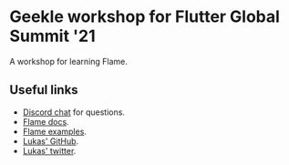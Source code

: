 # Geekle workshop for Flutter Global Summit '21

A workshop for learning Flame.

## Useful links

- [Discord chat](https://discord.com/invite/pxrBmy4) for questions.
- [Flame docs](https://flame-engine.org/docs).
- [Flame examples](https://examples.flame-engine.org).
- [Lukas' GitHub](https://github.com/spydon).
- [Lukas' twitter](https://twitter.com/spyd0n).
